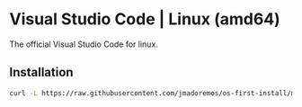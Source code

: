 # Visual Studio Code | Linux (amd64)

The official Visual Studio Code for linux.

## Installation

```bash
curl -L https://raw.githubusercontent.com/jmadoremos/os-first-install/master/linux/shared/code-amd64/install.sh | bash
```
